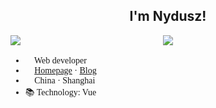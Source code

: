 <!-- reference: https://github.com/anuraghazra/github-readme-stats -->
<!-- reference: https://github.com/anran758/anran758 -->


<h2 align="center">I'm Nydusz! </h2>

<p>
  <img style="min-width: 240px;" src="https://github-readme-stats.vercel.app/api/top-langs/?username=nydusz&text_color=586069&layout=compact&hide_border=true&bg_color=fff&title_color=0366d6&count_private=true&include_all_commits=true&hide=html&langs_count=7" />
  <img style="min-width: 240px;" src="https://github-readme-stats.vercel.app/api?username=nydusz&count_private=true&show_icons=true&icon_color=222&title_color=0366d6&text_color=586069&bg_color=fff&hide=issues&hide_border=true&include_all_commits=true" />
</p>

<section style="font-family: consolar;">

- 🎉 Web developer
- 🔖 [Homepage](https://codepen.io/nydusz/pen/vYgPqZa) · [Blog](https://nydusz.gitee.io/)
- 📌 China · Shanghai
- 📚 Technology: Vue

</section>
